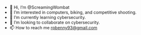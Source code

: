 - 👋 Hi, I’m @ScreamingWombat
- 👀 I’m interested in computers, biking, and competitive shooting.
- 🌱 I’m currently learning cybersecurity.
- 💞️ I’m looking to collaborate on cybersecurity.
- 📫 How to reach me rpbenny93@gmail.com

<!---
ScreamingWombat/ScreamingWombat is a ✨ special ✨ repository because its `README.md` (this file) appears on your GitHub profile.
You can click the Preview link to take a look at your changes.
--->
